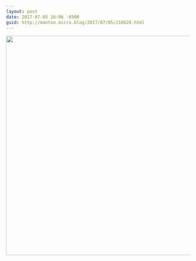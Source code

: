```yaml
---
layout: post
date: 2017-07-05 16:06 -0500
guid: http://manton.micro.blog/2017/07/05/210628.html
---
```

<img src="http://micro.manton.org/uploads/2017/c0d547e376.jpg" width="600" height="600" />
